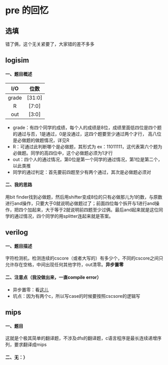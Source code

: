 # pre 的回忆

## 选填

错了俩，这个无关紧要了，大家错的差不多多

## logisim

#### 一、题目概述

|  I/O  |  位数  |
| :---: | :----: |
| grade | [31:0] |
|   R   | [7:0]  |
|  out  | [3:0]  |

- grade：有四个同学的成绩，每个人的成绩是8位，成绩里面低四位是四个题的通过与否，1是通过，0是没通过，这四个题要至少通过两个才行， 高八位是必做题的做题情况，详见R
- R：可通过此判断哪个是必做题，其形式为 ex：11011111，这代表第六个题为必做题。同学的高四位中，这个必做题必须为1才行
- out：四个人的通过情况，第0位是第一个同学的通过情况，第1位是第二个，以此类推
- 同学的通过判定：首先要前四题至少有两个通过，其次是必做题必须对



#### 二、我的思路

用bit finder找到必做题，然后用shifter变成8位的只有必做那儿为1的数，与原数进行and操作，只要大于0就说明必做题过了；前面四位每个拆开与1进行and操作，把四个加起来，大于等于2就说明前四题至少过俩。最后and起来就是这位同学的通过情况，四个同学的用splitter连起来就是答案。



## verilog

#### 一、题目描述

字符检测机，检测连续的cscore（或者大写的）有多少个，不同的cscore之间只允许存在空格，中间出现任何其他字符，out清零。**异步置零**

#### 二、注意点（我没做出来，一直compile error）

- 异步置零：看[这儿](http://www.51hei.com/mcu/3801.html)
- 坑点：因为有两个c，所以写case的时候要按照cscsore的逻辑写



## mips

#### 一、题目

这就是个极其简单的翻译题，不涉及dfs的翻译题，c语言程序是最长连续递增序列，要求翻译成mips

#### 二、无：）

